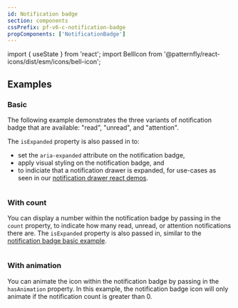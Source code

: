 ```yaml
---
id: Notification badge
section: components
cssPrefix: pf-v6-c-notification-badge
propComponents: ['NotificationBadge']
---
```


import { useState } from 'react';
import BellIcon from '@patternfly/react-icons/dist/esm/icons/bell-icon';

## Examples

### Basic

The following example demonstrates the three variants of notification badge that are available: "read", "unread", and "attention".

The `isExpanded` property is also passed in to:

- set the `aria-expanded` attribute on the notification badge,
- apply visual styling on the notification badge, and
- to indiciate that a notification drawer is expanded, for use-cases as seen in our [notification drawer react demos](/components/notification-drawer/react-demos).

```ts file='./NotificationBadgeBasic.tsx'
```

### With count

You can display a number within the notification badge by passing in the `count` property, to indicate how many read, unread, or attention notifications there are. The `isExpanded` property is also passed in, similar to the [notification badge basic example](/components/notification-badge#basic).

```ts file='./NotificationBadgeWithCount.tsx'
```

### With animation

You can animate the icon within the notification badge by passing in the `hasAnimation` property. In this example, the notification badge icon will only animate if the notification count is greater than 0.

```ts file='./NotificationBadgeWithAnimation.tsx'
```